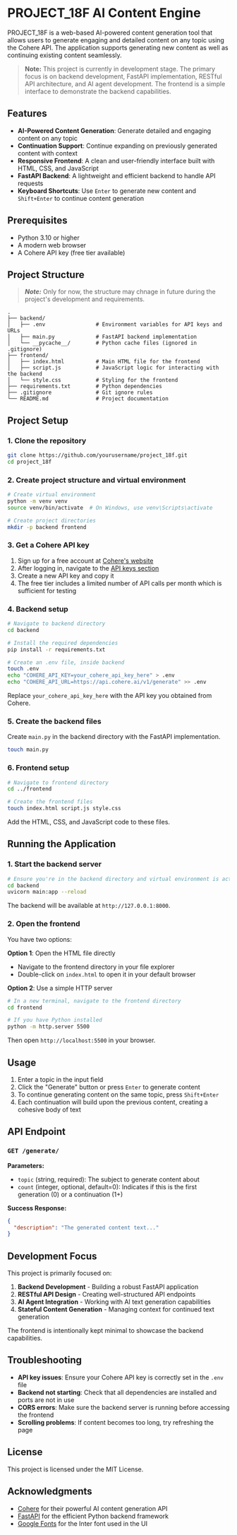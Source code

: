 # PROJECT_18F AI Content Engine

PROJECT_18F is a web-based AI-powered content generation tool that allows users to generate engaging and detailed content on any topic using the Cohere API. The application supports generating new content as well as continuing existing content seamlessly.

> **Note:** This project is currently in development stage. The primary focus is on backend development, FastAPI implementation, RESTful API architecture, and AI agent development. The frontend is a simple interface to demonstrate the backend capabilities.

## Features

- **AI-Powered Content Generation**: Generate detailed and engaging content on any topic
- **Continuation Support**: Continue expanding on previously generated content with context
- **Responsive Frontend**: A clean and user-friendly interface built with HTML, CSS, and JavaScript
- **FastAPI Backend**: A lightweight and efficient backend to handle API requests
- **Keyboard Shortcuts**: Use `Enter` to generate new content and `Shift+Enter` to continue content generation

## Prerequisites

- Python 3.10 or higher
- A modern web browser
- A Cohere API key (free tier available)

## Project Structure
> ***Note:*** Only for now, the structure may chnage in future during the project's development and requirements.
```
.
├── backend/
│   ├── .env                # Environment variables for API keys and URLs
│   ├── main.py             # FastAPI backend implementation
│   └── __pycache__/        # Python cache files (ignored in .gitignore)
├── frontend/
│   ├── index.html          # Main HTML file for the frontend
│   ├── script.js           # JavaScript logic for interacting with the backend
│   └── style.css           # Styling for the frontend
├── requirements.txt        # Python dependencies
├── .gitignore              # Git ignore rules
└── README.md               # Project documentation
```

## Project Setup

### 1. Clone the repository

```bash
git clone https://github.com/yourusername/project_18f.git
cd project_18f
```

### 2. Create project structure and virtual environment

```bash
# Create virtual environment
python -m venv venv
source venv/bin/activate  # On Windows, use venv\Scripts\activate

# Create project directories
mkdir -p backend frontend
```

### 3. Get a Cohere API key

1. Sign up for a free account at [Cohere's website](https://cohere.ai)
2. After logging in, navigate to the [API keys section](https://dashboard.cohere.ai/api-keys)
3. Create a new API key and copy it
4. The free tier includes a limited number of API calls per month which is sufficient for testing

### 4. Backend setup

```bash
# Navigate to backend directory
cd backend

# Install the required dependencies
pip install -r requirements.txt

# Create an .env file, inside backend
touch .env
echo "COHERE_API_KEY=your_cohere_api_key_here" > .env
echo "COHERE_API_URL=https://api.cohere.ai/v1/generate" >> .env
```

Replace `your_cohere_api_key_here` with the API key you obtained from Cohere.

### 5. Create the backend files

Create `main.py` in the backend directory with the FastAPI implementation.
```bash
touch main.py
```

### 6. Frontend setup

```bash
# Navigate to frontend directory
cd ../frontend

# Create the frontend files
touch index.html script.js style.css
```

Add the HTML, CSS, and JavaScript code to these files.

## Running the Application

### 1. Start the backend server

```bash
# Ensure you're in the backend directory and virtual environment is activated
cd backend
uvicorn main:app --reload
```

The backend will be available at `http://127.0.0.1:8000`.

### 2. Open the frontend

You have two options:

**Option 1**: Open the HTML file directly
- Navigate to the frontend directory in your file explorer
- Double-click on `index.html` to open it in your default browser

**Option 2**: Use a simple HTTP server
```bash
# In a new terminal, navigate to the frontend directory
cd frontend

# If you have Python installed
python -m http.server 5500
```
Then open `http://localhost:5500` in your browser.

## Usage

1. Enter a topic in the input field
2. Click the "Generate" button or press `Enter` to generate content
3. To continue generating content on the same topic, press `Shift+Enter`
4. Each continuation will build upon the previous content, creating a cohesive body of text

## API Endpoint

### `GET /generate/`

**Parameters:**
- `topic` (string, required): The subject to generate content about
- `count` (integer, optional, default=0): Indicates if this is the first generation (0) or a continuation (1+)

**Success Response:**
```json
{
  "description": "The generated content text..."
}
```

## Development Focus

This project is primarily focused on:

1. **Backend Development** - Building a robust FastAPI application
2. **RESTful API Design** - Creating well-structured API endpoints
3. **AI Agent Integration** - Working with AI text generation capabilities
4. **Stateful Content Generation** - Managing context for continued text generation

The frontend is intentionally kept minimal to showcase the backend capabilities.

## Troubleshooting

- **API key issues**: Ensure your Cohere API key is correctly set in the `.env` file
- **Backend not starting**: Check that all dependencies are installed and ports are not in use
- **CORS errors**: Make sure the backend server is running before accessing the frontend
- **Scrolling problems**: If content becomes too long, try refreshing the page

## License

This project is licensed under the MIT License.

## Acknowledgments

- [Cohere](https://cohere.ai) for their powerful AI content generation API
- [FastAPI](https://fastapi.tiangolo.com) for the efficient Python backend framework
- [Google Fonts](https://fonts.google.com) for the Inter font used in the UI